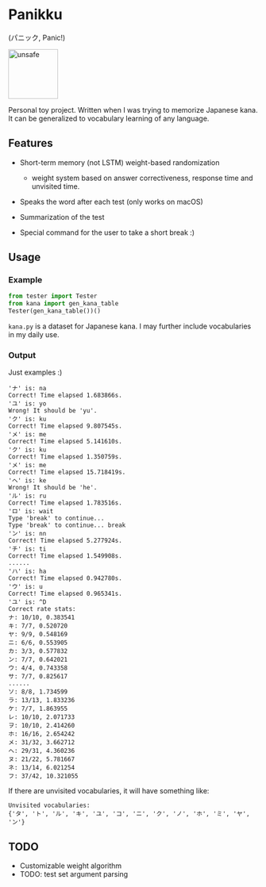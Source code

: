 # Panikku

(パニック, Panic!)

<img alt="unsafe" src="https://doc.rust-lang.org/book/img/ferris/unsafe.svg" width="100">

Personal toy project. Written when I was trying to memorize Japanese kana. It can be generalized to vocabulary learning of any language.

## Features

 - Short-term memory (not LSTM) weight-based randomization
    - weight system based on answer correctiveness, response time and unvisited time.

- Speaks the word after each test (only works on macOS)
- Summarization of the test
- Special command for the user to take a short break :)

## Usage

### Example

```python
from tester import Tester
from kana import gen_kana_table
Tester(gen_kana_table())()
```

`kana.py` is a dataset for Japanese kana. I may further include vocabularies in my daily use.

### Output

Just examples :)

```
'ナ' is: na
Correct! Time elapsed 1.683866s.
'ユ' is: yo
Wrong! It should be 'yu'.
'ク' is: ku
Correct! Time elapsed 9.807545s.
'メ' is: me
Correct! Time elapsed 5.141610s.
'ク' is: ku
Correct! Time elapsed 1.350759s.
'メ' is: me
Correct! Time elapsed 15.718419s.
'ヘ' is: ke
Wrong! It should be 'he'.
'ル' is: ru
Correct! Time elapsed 1.783516s.
'ロ' is: wait
Type 'break' to continue...
Type 'break' to continue... break
'ン' is: nn
Correct! Time elapsed 5.277924s.
'チ' is: ti
Correct! Time elapsed 1.549908s.
......
'ハ' is: ha
Correct! Time elapsed 0.942780s.
'ウ' is: u
Correct! Time elapsed 0.965341s.
'ユ' is: ^D
Correct rate stats:
ナ: 10/10, 0.383541
キ: 7/7, 0.520720
ヤ: 9/9, 0.548169
ニ: 6/6, 0.553905
カ: 3/3, 0.577832
ン: 7/7, 0.642021
ウ: 4/4, 0.743358
サ: 7/7, 0.825617
......
ソ: 8/8, 1.734599
ラ: 13/13, 1.833236
ケ: 7/7, 1.863955
レ: 10/10, 2.071733
ヲ: 10/10, 2.414260
ホ: 16/16, 2.654242
メ: 31/32, 3.662712
ヘ: 29/31, 4.360236
ヌ: 21/22, 5.781667
ネ: 13/14, 6.021254
フ: 37/42, 10.321055
```

If there are unvisited vocabularies, it will have something like:

```
Unvisited vocabularies:
{'タ', 'ト', 'ル', 'キ', 'ユ', 'コ', 'ニ', 'ク', 'ノ', 'ホ', 'ミ', 'ヤ', 'ン'}
```

## TODO

 - Customizable weight algorithm
 - TODO: test set argument parsing
